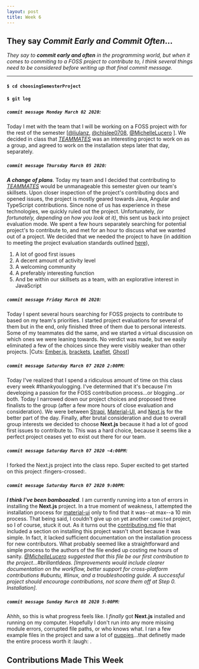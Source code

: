 ```yaml
---
layout: post
title: Week 6
---
```


## They say *Commit Early and Commit Often*...

*They say to **commit early and often** in the programming world, but when it comes to commiting to a FOSS project to contribute to, I think several things need to be considered before writing up that final commit message.*

--- 

#### `$ cd choosingSemesterProject`
#### `$ git log`

##### `commit message Monday March 02 2020`: 
Today I met with the team that I will be working on a FOSS project with for the rest of the semester [[@liulanz](https://github.com/liulanz), [@chislee0708](https://github.com/chislee0708), [@MichelleLucero](https://github.com/MichelleLucero) ]. We decided in class that *[TEAMMATES](https://github.com/TEAMMATES/teammates)* was an interesting project to work on as a group, and agreed to work on the installation steps later that day, separately.

##### `commit message Thursday March 05 2020`: 
***A change of plans***. Today my team and I decided that contributing to *[TEAMMATES](https://github.com/TEAMMATES/teammates)* would be unmanageable this semester given our team's skillsets. Upon closer inspection of the project's contributing docs and opened issues, the project is mostly geared towards Java, Angular and TypeScript contributions. Since none of us has experience in these technologies, we quickly ruled out the project. Unfortunately, *(or fortunately, depending on how you look at it)*, this sent us back into project evaluation mode. We spent a few hours separately searching for potential project's to contribute to, and met for an hour to discuss what we wanted out of a project. We decided that we needed the project to have (in addition to meeting the project evaluation standards outlined [here](https://github.com/hunter-college-ossd-spr-2020/project-evaluation/blob/master/evaluation_template.md)), 
  1. A lot of good first issues
  1. A decent amount of activity level
  1. A welcoming community
  1. A preferably interesting function
  1. And be within our skillsets as a team, with an explorative interest in JavaScript

##### `commit message Friday March 06 2020`: 
Today I spent several hours searching for FOSS projects to contribute to based on my team's priorities. I started project evaluations for several of them but in the end, only finished three of them due to personal interests. Some of my teammates did the same, and we started a virtual discussion on which ones we were leaning towards. No verdict was made, but we easily eliminated a few of the choices since they were visibly weaker than other projects. |Cuts: [Ember.js](https://github.com/emberjs/ember.js), [brackets](https://github.com/adobe/brackets), [Leaflet](https://github.com/Leaflet/Leaflet), [Ghost](https://github.com/TryGhost/Ghost)]

##### `commit message Saturday March 07 2020 2:00PM`: 
Today I've realized that I spend a ridiculous amount of time on this class every week #thankyoulogging. I've determined that it's because I'm developing a passion for the FOSS contribution process...or blogging...or both. Today I narrowed down our project choices and proposed three finalists to the group (after a few more hours of close evaluation and consideration). We were between [Strapi](https://github.com/strapi/strapi), [Material-UI](https://github.com/mui-org/material-ui), and [Next.js](https://github.com/zeit/next.js) for the better part of the day. Finally, after brutal consideration and due to overall group interests we decided to choose **Next.js** because it had a lot of good first issues to contribute to. This was a hard choice, because it seems like a perfect project ceases yet to exist out there for our team. 

##### `commit message Saturday March 07 2020 ~4:00PM`:
I forked the Next.js project into the class repo. Super excited to get started on this project :fingers-crossed:.

##### `commit message Saturday March 07 2020 9:00PM`: 
***I think I've been bamboozled***. I am currently running into a ton of errors in installing the **Next.js** project. In a true moment of weakness, I attempted the installation process for [material-ui](https://github.com/mui-org/material-ui/blob/master/CONTRIBUTING.md) only to find that it was--at max--a 10 min process. That being said, I couldn't give up on yet another `commited` project, so I of course, stuck it out. As it turns out the [contributing.md](https://github.com/zeit/next.js/blob/canary/contributing.md) file that included a section on installing this project wasn't short because it was simple. In fact, it lacked sufficient documentation on the installation process for new contributors. What probably seemed like a straightforward and simple process to the authors of the file ended up costing me hours of sanity. *[@MichelleLucero](https://github.com/MichelleLucero) suggested that this file be our first contribution to the project...#brillantIdeas. [Improvements would include clearer documentation on the workflow, better support for cross-platform contributions #ubuntu, #linux, and a troubleshooting guide. A successful project should encourage contributions, not scare them off at Step 0. Installation].*

##### `commit message Sunday March 08 2020 5:00PM`: 
Ahhh, so this is what progress feels like. I *finally* got **Next.js** installed and running on my computer. Hopefully I don't run into any more missing module errors, corrupted file paths, or who knows what. I ran a few example files in the project and saw a lot of [puppies](https://github.com/zeit/next.js/tree/canary/examples/amp-story)...that definetly made the entire process worth it :laugh: .

## Contributions Made This Week
